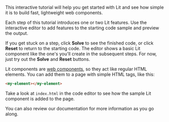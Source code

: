 This interactive tutorial will help you get started with Lit and see how simple it is to build fast, lightweight web components.

Each step of this tutorial introduces one or two Lit features. Use the interactive editor to add features to the starting code sample and preview the output.

If you get stuck on a step, click **Solve** to see the finished code, or click **Reset** to return to the starting code. The editor shows a basic Lit component like the one's you'll create in the subsequent steps. For now, just try out the **Solve** and **Reset** buttons.

Lit components are [web components](https://developer.mozilla.org/en-US/docs/Web/Web_Components), so they act like regular HTML elements. You can add them to a page with simple HTML tags, like this:

```html
<my-element></my-element>
```

Take a look at `index.html` in the code editor to see how the sample Lit component is added to the page.

 You can also review our documentation for more information as you go along.
